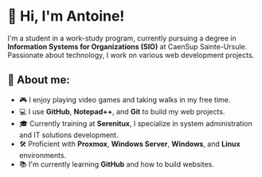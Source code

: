 # 👋 Hi, I'm Antoine!

I'm a student in a work-study program, currently pursuing a degree in **Information Systems for Organizations (SIO)** at CaenSup Sainte-Ursule. Passionate about technology, I work on various web development projects.

## 🌟 About me:
- 🎮 I enjoy playing video games and taking walks in my free time.
- 💻 I use **GitHub**, **Notepad++**, and **Git** to build my web projects.
- 🎓 Currently training at **Serenitux**, I specialize in system administration and IT solutions development.
- 🛠️ Proficient with **Proxmox**, **Windows Server**, **Windows**, and **Linux** environments.
- 📚 I'm currently learning **GitHub** and how to build websites.
